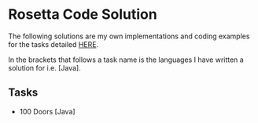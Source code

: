 # Rosetta Code Solution
The following solutions are my own implementations and coding examples for the tasks detailed [HERE][1].

In the brackets that follows a task name is the languages I have written a solution for i.e. [Java].

## Tasks
+ 100 Doors [Java]

[1]: https://rosettacode.org/wiki/Category:Programming_Tasks
